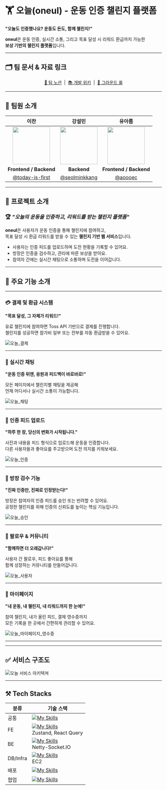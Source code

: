 # 🏋️ 오늘(oneul) - 운동 인증 챌린지 플랫폼

**"오늘도 인증했나요? 운동도 돈도, 함께 챌린지!"**

**oneul**은 운동 인증, 실시간 소통, 그리고 목표 달성 시 리워드 환급까지 가능한  
**보상 기반의 챌린지 플랫폼**입니다.

---

## 🗂️ 팀 문서 & 자료 링크

<p align="center">
  <a href="https://oneul-pjt.notion.site/SSAFY-1d2bc43cad598007adaff9d1b7e0235f">📒 팀 노션</a> &nbsp;|&nbsp;
  <a href="https://oneul-pjt.notion.site/1d2bc43cad598052b36ce17db47ef476">📚 개발 위키</a> &nbsp;|&nbsp;
  <a href="https://oneul-pjt.notion.site/Ground-Rule-1d2bc43cad59801abca2d92893ca7093">📏 그라운드 룰</a>
</p>

---

## 🤼 팀원 소개

| 이찬 | 강설민 | 유아름 |
|:---:|:---:|:---:|
| <img src="https://github.com/user-attachments/assets/3bc958ec-4303-4559-b20e-465fe1776e17" width="120"> | <img src="https://github.com/user-attachments/assets/ef01bd70-5a43-4264-b496-3b0874d108de" width="120"> | <img src="https://github.com/user-attachments/assets/259b607f-5a92-4d14-bdc6-91c98ed50149" width="120"> |
| **Frontend / Backend** | **Backend** | **Frontend / Backend** |
| [@today-is-first](https://github.com/today-is-first) | [@seolminkkang](https://github.com/seolminkkang) | [@aoooec](https://github.com/aoooec) |

---

## 👋 프로젝트 소개

### 🏆 *"오늘의 운동을 인증하고, 리워드를 받는 챌린지 플랫폼"*

**oneul**은 사용자가 운동 인증을 통해 챌린지에 참여하고,  
목표 달성 시 환급 리워드를 받을 수 있는 **챌린지 기반 웹 서비스**입니다.

- 사용자는 인증 피드를 업로드하며 도전 현황을 기록할 수 있어요.  
- 방장은 인증을 검수하고, 관리에 따른 보상을 받아요.  
- 참여자 간에는 실시간 채팅으로 소통하며 도전을 이어갑니다.

---

## 🎯 주요 기능 소개

---

### 💳 결제 및 환급 시스템  
**"목표 달성, 그 자체가 리워드!"**

유료 챌린지에 참여하면 Toss API 기반으로 결제를 진행합니다.  
챌린지를 성공하면 참가비 일부 또는 전부를 자동 환급받을 수 있어요.

![오늘_결제](https://github.com/user-attachments/assets/5cc53e62-af0a-4739-9584-cbf5bc7840da)

---

### 💬 실시간 채팅  
**"운동 인증 뒤엔, 응원과 피드백이 바로바로!"**

모든 페이지에서 챌린지별 채팅을 제공해  
언제 어디서나 실시간 소통이 가능합니다.

![오늘_채팅](https://github.com/user-attachments/assets/4266943a-b60a-467a-8dc4-bb53de4a4151)

---

### 📸 인증 피드 업로드  
**"하루 한 장, 당신의 변화가 시작됩니다."**

사진과 내용을 피드 형식으로 업로드해 운동을 인증합니다.  
다른 사용자들과 좋아요를 주고받으며 도전 의지를 키워보세요.

![오늘_인증](https://github.com/user-attachments/assets/d31e4ee0-f1cf-4f3a-b682-ced059f33208)

---

### 👑 방장 검수 기능  
**"진짜 인증만, 진짜로 인정받는다!"**

방장은 참여자의 인증 피드를 승인 또는 반려할 수 있어요.  
공정한 챌린지를 위해 인증의 신뢰도를 높이는 핵심 기능입니다.

![오늘_승인](https://github.com/user-attachments/assets/b7bf69de-2438-426e-968f-b2b727db4131)

---

### 👥 팔로우 & 커뮤니티  
**"함께하면 더 오래갑니다!"**

사용자 간 팔로우, 피드 좋아요를 통해  
함께 성장하는 커뮤니티를 만들어갑니다.

![오늘_사용자](https://github.com/user-attachments/assets/b20e262b-a40e-4507-b1f9-4510fbb707e1)

---

### 🧾 마이페이지  
**"내 운동, 내 챌린지, 내 리워드까지 한 눈에!"**

참여 챌린지, 내가 올린 피드, 결제 영수증까지  
모든 기록을 한 곳에서 간편하게 관리할 수 있어요.

![오늘_마이페이지_영수증](https://github.com/user-attachments/assets/a3968855-0335-4d7d-a2cc-797bd29f1c74)

---
---

## ✅ 서비스 구조도

![오늘 서비스 아키텍쳐](https://github.com/user-attachments/assets/93069da6-e930-4185-b0d2-d85e5e3ad024)

---

## ⚒️ Tech Stacks

| 분류 | 기술 스택 |
|------|-----------|
| 공통 | [![My Skills](https://skillicons.dev/icons?i=ts,github)](https://skillicons.dev) |
| FE | [![My Skills](https://skillicons.dev/icons?i=react,vite,tailwind)](https://skillicons.dev) <br/> Zustand, React Query |
| BE | [![My Skills](https://skillicons.dev/icons?i=java,spring)](https://skillicons.dev) <br/> Netty-Socket.IO |
| DB/Infra | [![My Skills](https://skillicons.dev/icons?i=mysql,redis,nginx,aws)](https://skillicons.dev) <br/> EC2 |
| 배포 | [![My Skills](https://skillicons.dev/icons?i=githubactions,docker)](https://skillicons.dev) |
| 협업 | [![My Skills](https://skillicons.dev/icons?i=figma,git,github,notion)](https://skillicons.dev) |



